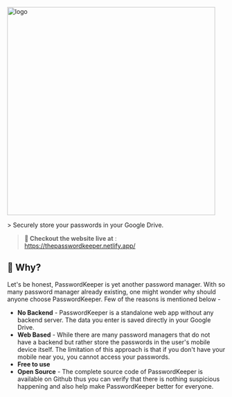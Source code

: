 <p class='logo'>
  <img alt="logo" src="https://raw.githubusercontent.com/rahul-jha98/PasswordKeeper/main/public/assets/Logo.svg" width="480">
</p>
> Securely store your passwords in your Google Drive.


> **🚀 Checkout the website live at** : https://thepasswordkeeper.netlify.app/

## 🤔 Why?
Let's be honest, PasswordKeeper is yet another password manager. With so many password manager already existing, one might wonder why should anyone choose PasswordKeeper. Few of the reasons is mentioned below - 
- **No Backend** - PasswordKeeper is a standalone web app without any backend server. The data you enter is saved directly in your Google Drive. 
- **Web Based** - While there are many password managers that do not have a backend but rather store the passwords in the user's mobile device itself. The limitation of this approach is that if you don't have your mobile near you, you cannot access your passwords.
- **Free to use**
- **Open Source** - The complete source code of PasswordKeeper is available on Github thus you can verify that there is nothing suspicious happening and also help make PasswordKeeper better for everyone. 



